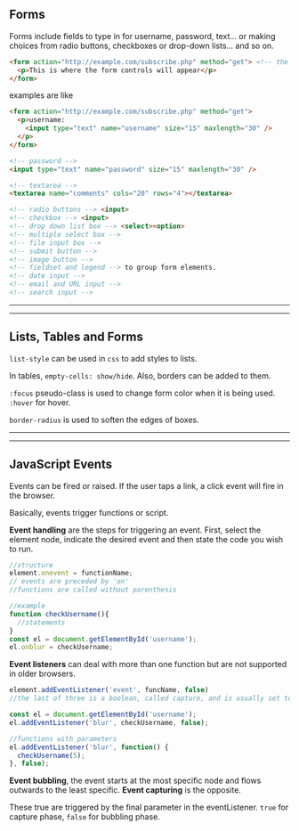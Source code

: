 ## Forms

Forms include fields to type in for username, password, text... or making choices from radio buttons, checkboxes or drop-down lists... and so on.

```html
<form action="http://example.com/subscribe.php" method="get"> <!-- the action is the URL for the page on the server that will receive the information in the form when it is submitted... methods are either get or post -->
  <p>This is where the form controls will appear</p>
</form>
```

examples are like
```html
<form action="http://example.com/subscribe.php" method="get">
  <p>username:
    <input type="text" name="username" size="15" maxlength="30" />
  </p>
</form>

<!-- password -->
<input type="text" name="password" size="15" maxlength="30" />

<!-- textarea -->
<textarea name="comments" cols="20" rows="4"></textarea>

<!-- radio buttons --> <input>
<!-- checkbox --> <input>
<!-- drop down list box --> <select><option>
<!-- multiple select box -->
<!-- file input box -->
<!-- submit button -->
<!-- image button -->
<!-- fieldset and legend --> to group form elements.
<!-- date input -->
<!-- email and URL input -->
<!-- search input -->
```

---
 
---

## Lists, Tables and Forms

`list-style` can be used in `css` to add styles to lists.

In tables, `empty-cells: show/hide`. Also, borders can be added to them. 

`:focus` pseudo-class is used to change form color when it is being used. `:hover` for hover.

`border-radius` is used to soften the edges of boxes.

---

---

## JavaScript Events

Events can be fired or raised. If the user taps a link, a click event will fire in the browser.

Basically, events trigger functions or script.

**Event handling** are the steps for triggering an event. First, select the element node, indicate the desired event and then state the code you wish to run.

```javascript
//structure
element.onevent = functionName; 
// events are preceded by 'on'
//functions are called without parenthesis

//example
function checkUsername(){
  //statements
}
const el = document.getElementById('username');
el.onblur = checkUsername;
```

**Event listeners** can deal with more than one function but are not supported in older browsers.

```javascript
element.addEventListener('event', funcName, false) 
//the last of three is a boolean, called capture, and is usually set to false

const el = document.getElementById('username');
el.addEventListener('blur', checkUsername, false);

//functions with parameters
el.addEventListener('blur', function() {
  checkUsername(5);
}, false);
```

**Event bubbling**, the event starts at the most specific node and flows outwards to the least specific. **Event capturing** is the opposite.

These true are triggered by the final parameter in the eventListener. `true` for capture phase, `false` for bubbling phase.

